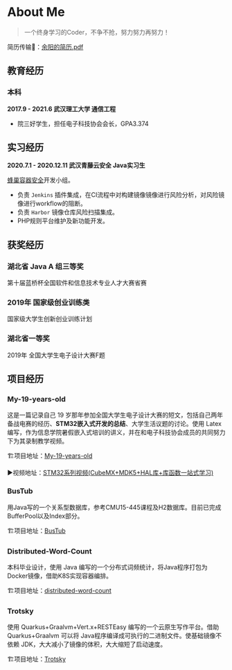 # About Me

> 一个终身学习的Coder，不争不抢，努力努力再努力！

简历传输🚪：[余阳的简历.pdf](余阳.pdf ':ignore')

## 教育经历

### 本科

**2017.9 - 2021.6 武汉理工大学 通信工程**

- 院三好学生，担任电子科技协会会长，GPA3.374

## 实习经历

**2020.7.1 - 2020.12.11 武汉青藤云安全 Java实习生**

[蜂巢容器安全](https://qingteng.cn/fc-home.html)开发小组。

- 负责 `Jenkins` 插件集成，在CI流程中对构建镜像镜像进行风险分析，对风险镜像进行workflow的阻断。
- 负责 `Harbor` 镜像仓库风险扫描集成。
- PHP规则平台维护及新功能开发。

## 获奖经历

### 湖北省 Java A 组三等奖  

第十届蓝桥杯全国软件和信息技术专业人才大赛省赛  

### 2019年 国家级创业训练类  

国家级大学生创新创业训练计划

### 湖北省一等奖  

2019年 全国大学生电子设计大赛F题  

## 项目经历

### My-19-years-old  

这是一篇记录自己 19 岁那年参加全国大学生电子设计大赛的短文，包括自己两年备战电赛的经历、**STM32嵌入式开发的总结**、大学生活议题的讨论。使用 Latex 编写，作为信息学院暑假嵌入式培训的讲义，并在和电子科技协会成员的共同努力下为其录制教学视频。

🏗项目地址：[My-19-years-old](https://github.com/CNYuYang/My-19-years-old)

▶视频地址：[STM32系列视频(CubeMX+MDK5+HAL库+库函数一站式学习)](https://www.bilibili.com/video/BV1q4411d7RX)

### BusTub

用Java写的一个关系型数据库，参考CMU15-445课程及H2数据库。目前已完成BufferPool以及Index部分。

🏗项目地址：[BusTub](https://github.com/CNYuYang/Bustub)

### Distributed-Word-Count

本科毕业设计，使用 Java 编写的一个分布式词频统计，将Java程序打包为Docker镜像，借助K8S实现容器编排。

🏗项目地址：[distributed-word-count](https://github.com/CNYuYang/distributed-word-count)

### Trotsky

使用 Quarkus+Graalvm+Vert.x+RESTEasy 编写的一个云原生写作平台。借助 Quarkus+Graalvm 可以将 Java程序编译成可执行的二进制文件。使基础镜像不依赖 JDK，大大减小了镜像的体积，大大缩短了启动速度。

🏗项目地址：[Trotsky](https://github.com/CNYuYang/Trotsky)

